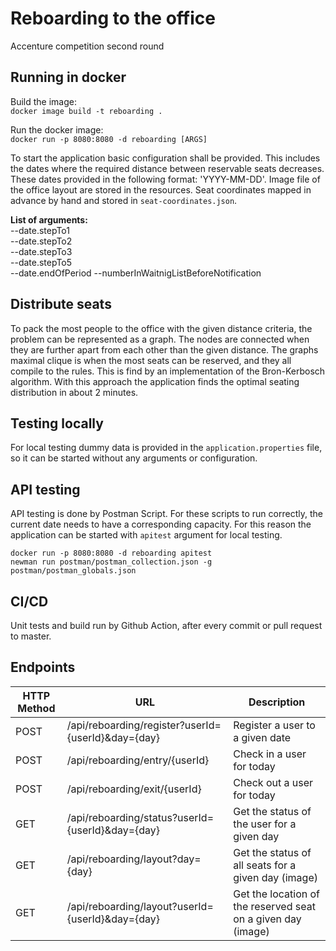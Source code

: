 # Reboarding to the office
Accenture competition second round

## Running in docker
Build the image:  
`docker image build -t reboarding .`

Run the docker image:  
`docker run -p 8080:8080 -d reboarding [ARGS]`

To start the application basic configuration shall be provided. This includes the dates where the required distance 
between reservable seats decreases. These dates provided in the following format: 'YYYY-MM-DD'. Image file of the 
office layout are stored in the resources. Seat coordinates mapped in advance by hand and stored in 
`seat-coordinates.json`.

**List of arguments:**  
--date.stepTo1  
--date.stepTo2  
--date.stepTo3  
--date.stepTo5  
--date.endOfPeriod 
--numberInWaitnigListBeforeNotification

## Distribute seats
To pack the most people to the office with the given distance criteria, the problem can be represented as a graph. 
The nodes are connected when they are further apart from each other than the given distance. The graphs maximal clique 
is when the most seats can be reserved, and they all compile to the rules. This is find by an implementation of the
Bron-Kerbosch algorithm. With this approach the application finds the optimal seating distribution in about 2 minutes.

## Testing locally

For local testing dummy data is provided in the `application.properties` file, so it can be started without any 
arguments or configuration.

## API testing

API testing is done by Postman Script. For these scripts to run correctly, the current date needs to have a corresponding
capacity. For this reason the application can be started with `apitest` argument for local testing.

```
docker run -p 8080:8080 -d reboarding apitest
newman run postman/postman_collection.json -g postman/postman_globals.json   
```

## CI/CD

Unit tests and build run by Github Action, after every commit or pull request to master.

## Endpoints

HTTP Method | URL | Description
----------- | --- | -----------
POST | /api/reboarding/register?userId={userId}&day={day} | Register a user to a given date
POST | /api/reboarding/entry/{userId} | Check in a user for today
POST | /api/reboarding/exit/{userId} | Check out a user for today
GET | /api/reboarding/status?userId={userId}&day={day} | Get the status of the user for a given day
GET | /api/reboarding/layout?day={day} | Get the status of all seats for a given day (image)
GET | /api/reboarding/layout?userId={userId}&day={day} | Get the location of the reserved seat on a given day (image)

 
